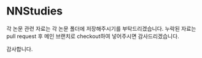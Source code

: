# NNStudies


각 논문 관련 자료는 각 논문 폴더에 저장해주시기를 부탁드리겠습니다.
누락된 자료는 pull request 후 메인 브랜치로 checkout하여 넣어주시면 감사드리겠습니다.

감사합니다.
